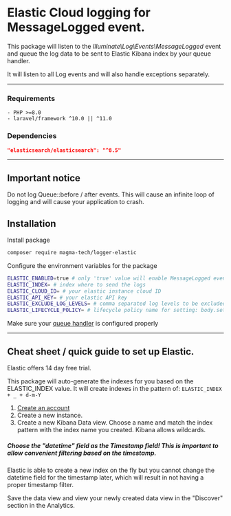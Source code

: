 # Elastic Cloud logging for MessageLogged event.

This package will listen to the *Illuminate\Log\Events\MessageLogged* event and queue the log data to be sent to Elastic Kibana index by your queue handler.

It will listen to all Log events and will also handle exceptions separately.
___
### Requirements
```
- PHP >=8.0
- laravel/framework ^10.0 || ^11.0
```

### Dependencies
```json
"elasticsearch/elasticsearch": "^8.5"
```
___

## Important notice

Do not log Queue::before / after events. This will cause an infinite loop of logging and will cause your application to crash.

## Installation

Install package
```bash
composer require magma-tech/logger-elastic
```

Configure the environment variables for the package
```bash
ELASTIC_ENABLED=true # only 'true' value will enable MessageLogged event being listened
ELASTIC_INDEX= # index where to send the logs
ELASTIC_CLOUD_ID= # your elastic instance cloud ID
ELASTIC_API_KEY= # your elastic API key
ELASTIC_EXCLUDE_LOG_LEVELS= # comma separated log levels to be excluded, IE: "info,warning"
ELASTIC_LIFECYCLE_POLICY= # lifecycle policy name for setting: body.settings.index.lifecycle.name. if not assigned not set.
```

Make sure your [queue handler](https://laravel.com/docs/10.x/queues#driver-prerequisites) is configured properly
___

## Cheat sheet / quick guide to set up Elastic.

Elastic offers 14 day free trial.

This package will auto-generate the indexes for you based on the ELASTIC_INDEX value.
It will create indexes in the pattern of: `ELASTIC_INDEX + _ + d-m-Y`

1. [Create an account](https://cloud.elastic.co)
2. Create a new instance.
3. Create a new Kibana Data view. Choose a name and match the index pattern with the index name you created. Kibana allows wildcards.

##### Choose the "datetime" field as the Timestamp field! This is important to allow convenient filtering based on the timestamp.

Elastic is able to create a new index on the fly but you cannot change the datetime field for the timestamp later, which will result in not having a proper timestamp filter.

Save the data view and view your newly created data view in the "Discover" section in the Analytics.
